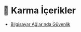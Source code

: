 # 🎲 Karma İçerikler

<!--YPackage.YGitbookIntegration-tarafından-otomatik-oluşturulmuştur-->

- [Bilgisayar Ağlarında Güvenlik](Bilgisayar%20A%C4%9Flar%C4%B1nda%20G%C3%BCvenlik.rar)

<!--YPackage.YGitbookIntegration-tarafından-otomatik-oluşturulmuştur-->
